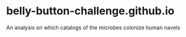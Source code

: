 # belly-button-challenge.github.io
An analysis on which catalogs of the microbes colonize human navels
